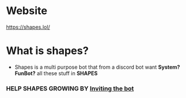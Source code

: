 # Website
https://shapes.lol/
# What is shapes? 
- Shapes is a multi purpose bot that from a discord bot want **System? FunBot?** all these stuff in **SHAPES**
### HELP SHAPES GROWING BY [Inviting the bot]()

